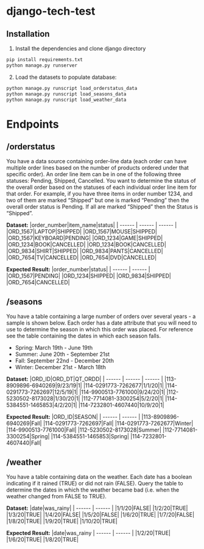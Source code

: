 # django-tech-test

## Installation

1. Install the dependencies and clone django directory

```sh
pip install requirements.txt
python manage.py runserver
```

2. Load the datasets to populate database:
```sh
python manage.py runscript load_orderstatus_data
python manage.py runscript load_seasons_data
python manage.py runscript load_weather_data
```


# Endpoints
## /orderstatus

You have a data source containing order-line data (each order can have multiple order lines based on the number of products ordered under that specific order). An order line item can be in one of the following three statuses: Pending, Shipped, Cancelled. You want to determine the status of the overall order based on the statuses of each individual order line item for that order. For example, if you have three items in order number 1234, and two of them are marked “Shipped” but one is marked “Pending” then the overall order status is Pending. If all are marked “Shipped” then the Status is “Shipped”.

**Dataset:**
|order_number|item_name|status|
| ------ | ------ | ------ |
|ORD_1567|LAPTOP|SHIPPED|
|ORD_1567|MOUSE|SHIPPED|
|ORD_1567|KEYBOARD|PENDING|
|ORD_1234|GAME|SHIPPED|
|ORD_1234|BOOK|CANCELLED|
|ORD_1234|BOOK|CANCELLED|
|ORD_9834|SHIRT|SHIPPED|
|ORD_9834|PANTS|CANCELLED|
|ORD_7654|TV|CANCELLED|
|ORD_7654|DVD|CANCELLED|

**Expected Result:**
|order_number|status|
| ------ | ------ |
|ORD_1567|PENDING|
|ORD_1234|SHIPPED|
|ORD_9834|SHIPPED|
|ORD_7654|CANCELLED|

## /seasons

You have a table containing a large number of orders over several years - a sample is shown below. Each order has a date attribute that you will need to use to determine the season in which this order was placed. For reference see the table containing the dates in which each season falls.
- Spring: March 19th - June 19th
- Summer: June 20th - September 21st
- Fall: September 22nd - December 20th
- Winter: December 21st - March 18th

**Dataset:**
|ORD_ID|ORD_DT|QT_ORDD|
| ------ | ------ | ------ |
|113-8909896-6940269|9/23/19|1|
|114-0291773-7262677|1/1/20|1|
|114-0291773-7262697|12/5/19|1|
|114-9900513-7761000|9/24/20|1|
|112-5230502-8173028|1/30/20|1|
|112-7714081-3300254|5/2/20|1|
|114-5384551-1465853|4/2/20|1|
|114-7232801-4607440|10/9/20|1|

**Expected Result:**
|ORD_ID|SEASON|
| ------ | ------ |
|113-8909896-6940269|Fall|
|114-0291773-7262697|Fall|
|114-0291773-7262677|Winter|
|114-9900513-7761000|Fall|
|112-5230502-8173028|Summer|
|112-7714081-3300254|Spring|
|114-5384551-1465853|Spring|
|114-7232801-4607440|Fall|

## /weather
You have a table containing data on the weather. Each date has a boolean indicating if it rained (TRUE) or did not rain (FALSE). Query the table to determine the dates in which the weather became bad (i.e. when the weather changed from FALSE to TRUE).

**Dataset:**
|date|was_rainy|
| ------ | ------ |
|1/1/20|FALSE|
|1/2/20|TRUE|
|1/3/20|TRUE|
|1/4/20|FALSE|
|1/5/20|FALSE|
|1/6/20|TRUE|
|1/7/20|FALSE|
|1/8/20|TRUE|
|1/9/20|TRUE|
|1/10/20|TRUE|


**Expected Result:**
|date|was_rainy
| ------ | ------ |
|1/2/20|TRUE|
|1/6/20|TRUE|
|1/8/20|TRUE|
